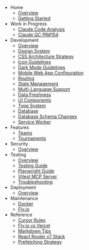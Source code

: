 - Home
   - [Overview](README.md)
   - [Getting Started](getting_started.md)
- Work in Progress
   - [Claude Code Analysis](wip/claude-20250717.md)
   - [Claude QC PR#154](wip/claude-20250723.md)
- Development
   - [Overview](development/overview.md)
   - [Design System](development/design-system.md)
   - [CSS Architecture Strategy](development/css-architecture-strategy.md)
   - [Icon Guidelines](development/icon-guidelines.md)
   - [Dark Mode Guidelines](development/dark-mode-guidelines.md)
   - [Mobile Web App Configuration](development/mobile.md)
   - [Routing](development/routing.md)
   - [State Management](development/state-management.md)
   - [Multi-Language Support](development/multi-language-support.md)
   - [Data Freshness](development/data-freshness.md)
   - [UI Components](development/ui-components.md)
   - [Type System](development/type-system.md)
   - [Database](development/database.md)
   - [Database Schema Changes](development/database-schema-changes.md)
   - [Service Worker](service-worker.md)
- Features
   - [Teams](development/teams.md)
   - [Tournaments](development/tournaments.md)
- Security
   - [Overview](security/overview.md)
- Testing
   - [Overview](testing/overview.md)
   - [Testing Guide](testing/testing_guide.md)
   - [Playwright Guide](testing/playwright_guide.md)
   - [Vitest MCP Server](testing/vitest_mcp.md)
   - [Troubleshooting](testing/troubleshooting.md)
- Deployment
   - [Overview](deployment/overview.md)
- Maintenance
   - [Docker](maintenance/docker.md)
   - [Fly.io](maintenance/fly.md)
- Reference
   - [Cursor Rules](development/cursor_rules.md)
   - [Fly.io vs Vercel](fly_vs_vercel.md)
   - [Markdown Tips](markdown_tips.md)
   - [React Router v7 Stack](remix_stack.md)
   - [Prefetching Strategy](prefetching_strategy.md)
